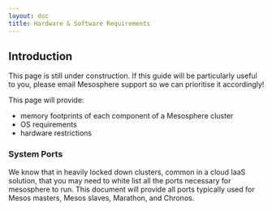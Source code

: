 ```yaml
---
layout: doc
title: Hardware & Software Requirements
---
```


## Introduction

This page is still under construction. If this guide will be particularly useful to you, please email Mesosphere support so we can prioritise it accordingly!

<!-- how much memory footprints of each component, os -->

This page will provide:

* memory footprints of each component of a Mesosphere cluster
* OS requirements
* hardware restrictions



<a name="ports" ></a>
### System Ports

We know that in heavily locked down clusters, common in a cloud IaaS solution, that you may need to white list all the ports necessary for mesosphere to run.  This document will provide all ports typically used for Mesos masters, Mesos slaves, Marathon, and Chronos.

<!-- need to whitelist ports (a common problem) -->


<!-- What sort of datacenter hardware (network, in particular) do I need to support a Mesos cluster? -->
